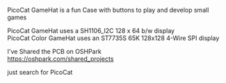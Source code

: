 PicoCat GameHat is a fun Case with buttons to play and develop small games<br>

PicoCat GameHat uses a SH1106_I2C 128 x 64 b/w display<br>
PicoCat Color GameHat uses an ST7735S 65K 128x128 4-Wire SPI display<br>

I've Shared the PCB on OSHPark<br>
https://oshpark.com/shared_projects<br>

just search for PicoCat<br>
